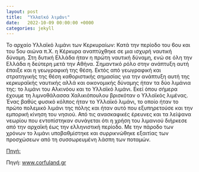 ```yaml
---
layout: post
title:  "Υλλαϊκό λιμάνι"
date:   2022-10-09 00:00:00 +0000
categories: jekyll
---
```


Το αρχαίο Υλλαϊκό λιμάνι των Κερκυραίων:
Κατά την περίοδο του 6ου και του 5ου αιώνα π.Χ. η Κέρκυρα αναπτύχθηκε σε μια ισχυρή ναυτική δύναμη. Στη δυτική Ελλάδα ήταν η πρώτη ναυτική δύναμη, ενώ σε όλη την Ελλάδα η δεύτερη μετά την Αθήνα. Σημαντικό ρόλο στην ανάπτυξη αυτή έπαιξε και η γεωγραφική της θέση. Εκτός από γεωγραφική και στρατηγικής της θέση καθοριστικής σημασίας για την ανάπτυξη αυτή της κερκυραϊκής ναυτικής αλλά και οικονομικής δύναμης ήταν τα δύο λιμάνια της: το λιμάνι του Αλκινόου και το Υλλαϊκό λιμάνι. Εκεί όπου σήμερα έχουμε τη λιμνοθάλασσα Χαλικιόπουλου βρισκόταν ο Υλλαϊκός λιμένας. Ένας βαθύς φυσικό κόλπος ήταν το Υλλαϊκό λιμάνι, το οποίο ήταν το πρώτο πολεμικό λιμάνι της πόλης και ήταν αυτό που εξυπηρετούσε και την εμπορική κίνηση του νησιού.  Από τις ανασκαφικές έρευνες και τα λείψανα νεωρίου που εντοπίστηκαν συνάγεται ότι η χρήση του λιμανιού διήρκεσε από την αρχαϊκή έως την ελληνιστική περίοδο. Με την πάροδο των χρόνων το λιμάνι υποβαθμίστηκε και συρρικνώθηκε  εξαιτίας των προσχώσεων από τη συσσωρευμένη λάσπη των ποταμών.

[Πηγή:](https://www.corfuland.gr)

Πηγή: www.corfuland.gr

